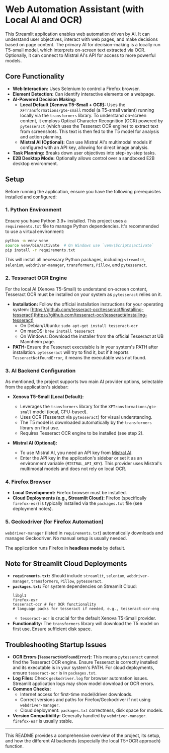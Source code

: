 # Web Automation Assistant (with Local AI and OCR)

This Streamlit application enables web automation driven by AI. It can understand user objectives, interact with web pages, and make decisions based on page content. The primary AI for decision-making is a locally run T5-small model, which interprets on-screen text extracted via OCR. Optionally, it can connect to Mistral AI's API for access to more powerful models.

## Core Functionality

*   **Web Interaction:** Uses Selenium to control a Firefox browser.
*   **Element Detection:** Can identify interactive elements on a webpage.
*   **AI-Powered Decision Making:**
    *   **Local Default (Xenova T5-Small + OCR):** Uses the `XFTransformations/gte-small` model (a T5-small variant) running locally via the `transformers` library. To understand on-screen content, it employs Optical Character Recognition (OCR) powered by `pytesseract` (which uses the Tesseract OCR engine) to extract text from screenshots. This text is then fed to the T5 model for analysis and action planning.
    *   **Mistral AI (Optional):** Can use Mistral AI's multimodal models if configured with an API key, allowing for direct image analysis.
*   **Task Planning:** Breaks down user objectives into step-by-step tasks.
*   **E2B Desktop Mode:** Optionally allows control over a sandboxed E2B desktop environment.

## Setup

Before running the application, ensure you have the following prerequisites installed and configured:

### 1. Python Environment
Ensure you have Python 3.9+ installed. This project uses a `requirements.txt` file to manage Python dependencies. It's recommended to use a virtual environment:
```bash
python -m venv venv
source venv/bin/activate  # On Windows use `venv\Scripts\activate`
pip install -r requirements.txt
```
This will install all necessary Python packages, including `streamlit`, `selenium`, `webdriver-manager`, `transformers`, `Pillow`, and `pytesseract`.

### 2. Tesseract OCR Engine
For the local AI (Xenova T5-Small) to understand on-screen content, Tesseract OCR must be installed on your system as `pytesseract` relies on it.

*   **Installation:** Follow the official installation instructions for your operating system: [https://github.com/tesseract-ocr/tesseract#installing-tesseract](https://github.com/tesseract-ocr/tesseract#installing-tesseract)
    *   On Debian/Ubuntu: `sudo apt-get install tesseract-ocr`
    *   On macOS: `brew install tesseract`
    *   On Windows: Download the installer from the official Tesseract at UB Mannheim page.
*   **PATH:** Ensure the Tesseract executable is in your system's PATH after installation. `pytesseract` will try to find it, but if it reports `TesseractNotFoundError`, it means the executable was not found.

### 3. AI Backend Configuration

As mentioned, the project supports two main AI provider options, selectable from the application's sidebar:

*   **Xenova T5-Small (Local Default):**
    *   Leverages the `transformers` library for the `XFTransformations/gte-small` model (local, CPU-based).
    *   Uses OCR (Tesseract via `pytesseract`) for visual understanding.
    *   The T5 model is downloaded automatically by the `transformers` library on first use.
    *   Requires Tesseract OCR engine to be installed (see step 2).

*   **Mistral AI (Optional):**
    *   To use Mistral AI, you need an API key from [Mistral AI](https://console.mistral.ai/).
    *   Enter the API key in the application's sidebar or set it as an environment variable (`MISTRAL_API_KEY`). This provider uses Mistral's multimodal models and does not rely on local OCR.

### 4. Firefox Browser

*   **Local Development:** Firefox browser must be installed.
*   **Cloud Deployments (e.g., Streamlit Cloud):** Firefox (specifically `firefox-esr`) is typically installed via the `packages.txt` file (see deployment notes).

### 5. Geckodriver (for Firefox Automation)

`webdriver-manager` (listed in `requirements.txt`) automatically downloads and manages Geckodriver. No manual setup is usually needed.

The application runs Firefox in **headless mode** by default.

## Note for Streamlit Cloud Deployments

*   **`requirements.txt`:** Should include `streamlit`, `selenium`, `webdriver-manager`, `transformers`, `Pillow`, `pytesseract`.
*   **`packages.txt`:** For system dependencies on Streamlit Cloud:
    ```
    libgl1
    firefox-esr
    tesseract-ocr # For OCR functionality
    # language packs for tesseract if needed, e.g., tesseract-ocr-eng
    ```
    *   `tesseract-ocr` is crucial for the default Xenova T5-Small provider.
*   **Functionality:** The `transformers` library will download the T5 model on first use. Ensure sufficient disk space.

## Troubleshooting Startup Issues

*   **OCR Errors (`TesseractNotFoundError`):** This means `pytesseract` cannot find the Tesseract OCR engine. Ensure Tesseract is correctly installed and its executable is in your system's PATH. For cloud deployments, ensure `tesseract-ocr` is in `packages.txt`.
*   **Log Files:** Check `geckodriver.log` for browser automation issues. Streamlit application logs may show model download or OCR errors.
*   **Common Checks:**
    *   Internet access for first-time model/driver downloads.
    *   Correct versions and paths for Firefox/Geckodriver if not using `webdriver-manager`.
    *   Cloud deployment: `packages.txt` correctness, disk space for models.
*   **Version Compatibility:** Generally handled by `webdriver-manager`. `firefox-esr` is usually stable.
---

This README provides a comprehensive overview of the project, its setup, and how the different AI backends (especially the local T5+OCR approach) function.

